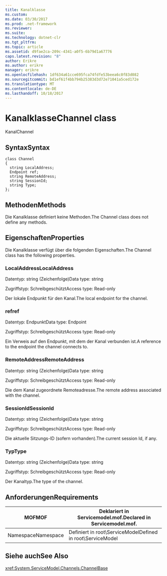 ```yaml
---
title: Kanalklasse
ms.custom: 
ms.date: 03/30/2017
ms.prod: .net-framework
ms.reviewer: 
ms.suite: 
ms.technology: dotnet-clr
ms.tgt_pltfrm: 
ms.topic: article
ms.assetid: d9fae2ca-209c-4341-a0f5-6b79d1a67776
caps.latest.revision: "8"
author: Erikre
ms.author: erikre
manager: erikre
ms.openlocfilehash: 1df634a61cce695fca74fdfe53beea6c0f83d082
ms.sourcegitcommit: bd1ef61f4bb794b25383d3d72e71041a5ced172e
ms.translationtype: MT
ms.contentlocale: de-DE
ms.lasthandoff: 10/18/2017
---
```

# <a name="channel-class"></a><span data-ttu-id="37322-102">Kanalklasse</span><span class="sxs-lookup"><span data-stu-id="37322-102">Channel class</span></span>
<span data-ttu-id="37322-103">Kanal</span><span class="sxs-lookup"><span data-stu-id="37322-103">Channel</span></span>  
  
## <a name="syntax"></a><span data-ttu-id="37322-104">Syntax</span><span class="sxs-lookup"><span data-stu-id="37322-104">Syntax</span></span>  
  
```  
class Channel  
{  
  string LocalAddress;  
  Endpoint ref;  
  string RemoteAddress;  
  string SessionId;  
  string Type;  
};  
```  
  
## <a name="methods"></a><span data-ttu-id="37322-105">Methoden</span><span class="sxs-lookup"><span data-stu-id="37322-105">Methods</span></span>  
 <span data-ttu-id="37322-106">Die Kanalklasse definiert keine Methoden.</span><span class="sxs-lookup"><span data-stu-id="37322-106">The Channel class does not define any methods.</span></span>  
  
## <a name="properties"></a><span data-ttu-id="37322-107">Eigenschaften</span><span class="sxs-lookup"><span data-stu-id="37322-107">Properties</span></span>  
 <span data-ttu-id="37322-108">Die Kanalklasse verfügt über die folgenden Eigenschaften.</span><span class="sxs-lookup"><span data-stu-id="37322-108">The Channel class has the following properties.</span></span>  
  
### <a name="localaddress"></a><span data-ttu-id="37322-109">LocalAddress</span><span class="sxs-lookup"><span data-stu-id="37322-109">LocalAddress</span></span>  
 <span data-ttu-id="37322-110">Datentyp: string (Zeichenfolge)</span><span class="sxs-lookup"><span data-stu-id="37322-110">Data type: string</span></span>  
  
 <span data-ttu-id="37322-111">Zugriffstyp: Schreibgeschützt</span><span class="sxs-lookup"><span data-stu-id="37322-111">Access type: Read-only</span></span>  
  
 <span data-ttu-id="37322-112">Der lokale Endpunkt für den Kanal.</span><span class="sxs-lookup"><span data-stu-id="37322-112">The local endpoint for the channel.</span></span>  
  
### <a name="ref"></a><span data-ttu-id="37322-113">ref</span><span class="sxs-lookup"><span data-stu-id="37322-113">ref</span></span>  
 <span data-ttu-id="37322-114">Datentyp: Endpunkt</span><span class="sxs-lookup"><span data-stu-id="37322-114">Data type: Endpoint</span></span>  
  
 <span data-ttu-id="37322-115">Zugriffstyp: Schreibgeschützt</span><span class="sxs-lookup"><span data-stu-id="37322-115">Access type: Read-only</span></span>  
  
 <span data-ttu-id="37322-116">Ein Verweis auf den Endpunkt, mit dem der Kanal verbunden ist.</span><span class="sxs-lookup"><span data-stu-id="37322-116">A reference to the endpoint the channel connects to.</span></span>  
  
### <a name="remoteaddress"></a><span data-ttu-id="37322-117">RemoteAddress</span><span class="sxs-lookup"><span data-stu-id="37322-117">RemoteAddress</span></span>  
 <span data-ttu-id="37322-118">Datentyp: string (Zeichenfolge)</span><span class="sxs-lookup"><span data-stu-id="37322-118">Data type: string</span></span>  
  
 <span data-ttu-id="37322-119">Zugriffstyp: Schreibgeschützt</span><span class="sxs-lookup"><span data-stu-id="37322-119">Access type: Read-only</span></span>  
  
 <span data-ttu-id="37322-120">Die dem Kanal zugeordnete Remoteadresse.</span><span class="sxs-lookup"><span data-stu-id="37322-120">The remote address associated with the channel.</span></span>  
  
### <a name="sessionid"></a><span data-ttu-id="37322-121">SessionId</span><span class="sxs-lookup"><span data-stu-id="37322-121">SessionId</span></span>  
 <span data-ttu-id="37322-122">Datentyp: string (Zeichenfolge)</span><span class="sxs-lookup"><span data-stu-id="37322-122">Data type: string</span></span>  
  
 <span data-ttu-id="37322-123">Zugriffstyp: Schreibgeschützt</span><span class="sxs-lookup"><span data-stu-id="37322-123">Access type: Read-only</span></span>  
  
 <span data-ttu-id="37322-124">Die aktuelle Sitzungs-ID (sofern vorhanden).</span><span class="sxs-lookup"><span data-stu-id="37322-124">The current session Id, if any.</span></span>  
  
### <a name="type"></a><span data-ttu-id="37322-125">Typ</span><span class="sxs-lookup"><span data-stu-id="37322-125">Type</span></span>  
 <span data-ttu-id="37322-126">Datentyp: string (Zeichenfolge)</span><span class="sxs-lookup"><span data-stu-id="37322-126">Data type: string</span></span>  
  
 <span data-ttu-id="37322-127">Zugriffstyp: Schreibgeschützt</span><span class="sxs-lookup"><span data-stu-id="37322-127">Access type: Read-only</span></span>  
  
 <span data-ttu-id="37322-128">Der Kanaltyp.</span><span class="sxs-lookup"><span data-stu-id="37322-128">The type of the channel.</span></span>  
  
## <a name="requirements"></a><span data-ttu-id="37322-129">Anforderungen</span><span class="sxs-lookup"><span data-stu-id="37322-129">Requirements</span></span>  
  
|<span data-ttu-id="37322-130">MOF</span><span class="sxs-lookup"><span data-stu-id="37322-130">MOF</span></span>|<span data-ttu-id="37322-131">Deklariert in Servicemodel.mof.</span><span class="sxs-lookup"><span data-stu-id="37322-131">Declared in Servicemodel.mof.</span></span>|  
|---------|-----------------------------------|  
|<span data-ttu-id="37322-132">Namespace</span><span class="sxs-lookup"><span data-stu-id="37322-132">Namespace</span></span>|<span data-ttu-id="37322-133">Definiert in root\ServiceModel</span><span class="sxs-lookup"><span data-stu-id="37322-133">Defined in root\ServiceModel</span></span>|  
  
## <a name="see-also"></a><span data-ttu-id="37322-134">Siehe auch</span><span class="sxs-lookup"><span data-stu-id="37322-134">See Also</span></span>  
 <xref:System.ServiceModel.Channels.ChannelBase>
